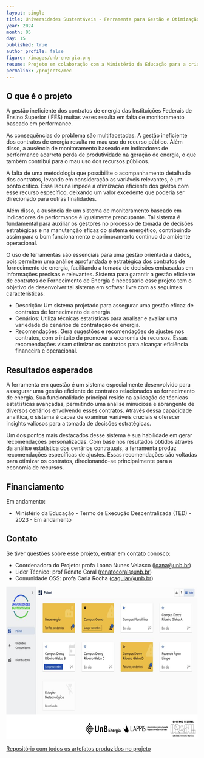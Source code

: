 ```yaml
---
layout: single
title: Universidades Sustentáveis - Ferramenta para Gestão e Otimização de Contratos de Fornecimento de Energia Elétrica (2023 - em andamento)
year: 2024
month: 05
day: 15
published: true
author_profile: false
figure: /images/unb-energia.png
resume: Projeto em colaboração com a Ministério da Educação para a criação de uma comunidade de software livre para o desenvolvimento da Plataforma de Universidades sustentáveis, um sistema de recomendação de contratos, a fim de garantir a gestão eficiente de Fornecimento de energia.
permalink: /projects/mec
---
```


## O que é o projeto

A gestão ineficiente dos contratos de energia das Instituições Federais de Ensino Superior (IFES) muitas vezes resulta em falta de monitoramento baseado em performance.

As consequências do problema são multifacetadas. A gestão ineficiente dos contratos de energia resulta no mau uso do recurso público. Além disso, a ausência de monitoramento baseado em indicadores de performance acarreta perda de produtividade na geração de energia, o que também contribui para o mau uso dos recursos públicos.

A falta de uma metodologia que possibilite o acompanhamento detalhado dos contratos, levando em consideração as variáveis relevantes, é um ponto crítico. Essa lacuna impede a otimização eficiente dos gastos com esse recurso específico, deixando um valor excedente que poderia ser direcionado para outras finalidades.

Além disso, a ausência de um sistema de monitoramento baseado em indicadores de performance é igualmente preocupante. Tal sistema é fundamental para auxiliar os gestores no processo de tomada de decisões estratégicas e na manutenção eficaz do sistema energético, contribuindo assim para o bom funcionamento e aprimoramento contínuo do ambiente operacional.

O uso de ferramentas são essenciais para uma gestão orientada a dados, pois permitem uma análise aprofundada e estratégica dos contratos de fornecimento de energia, facilitando a tomada de decisões embasadas em informações precisas e relevantes. Sistema para garantir a gestão eficiente de contratos de Fornecimento de Energia é necessario esse projeto tem o objetivo de desenvolver tal sistema em softwar livre com as seguintes características:

- Descrição: Um sistema projetado para assegurar uma gestão eficaz de contratos de fornecimento de energia.
- Cenários: Utiliza técnicas estatísticas para analisar e avaliar uma variedade de cenários de contratação de energia.
- Recomendações: Gera sugestões e recomendações de ajustes nos contratos, com o intuito de promover a economia de recursos. Essas recomendações visam otimizar os contratos para alcançar eficiência financeira e operacional.


## Resultados esperados

A ferramenta em questão é um sistema especialmente desenvolvido para assegurar uma gestão eficiente de contratos relacionados ao fornecimento de energia. Sua funcionalidade principal reside na aplicação de técnicas estatísticas avançadas, permitindo uma análise minuciosa e abrangente de diversos cenários envolvendo esses contratos. Através dessa capacidade analítica, o sistema é capaz de examinar variáveis cruciais e oferecer insights valiosos para a tomada de decisões estratégicas.

Um dos pontos mais destacados desse sistema é sua habilidade em gerar recomendações personalizadas. Com base nos resultados obtidos através da análise estatística dos cenários contratuais, a ferramenta produz recomendações específicas de ajustes. Essas recomendações são voltadas para otimizar os contratos, direcionando-se principalmente para a economia de recursos. 


## Financiamento

Em andamento:
- Ministério da Educação - Termo de Execução Descentralizada (TED) - 2023 - Em andamento


## Contato

Se tiver questões sobre esse projeto, entrar em contato conosco:

- Coordenadora do Projeto: profa Loana Nunes Velasco ([loana@unb.br](loana@unb.br))
- Lider Técnico: prof Renato Coral ([renatocoral@unb.br](renatocoral@unb.br))
- Comunidade OSS: profa Carla Rocha ([caguiar@unb.br](caguiar@unb.br))

<img src="/images/mec-energia.png" alt="mec" style="height: 400px;" />

[Repositório com todos os artefatos produzidos no projeto](https://gitlab.com/lappis-unb/projects/SMI)


